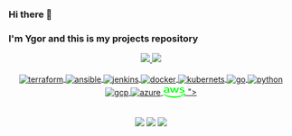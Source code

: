 ### Hi there 👋
### I'm Ygor and this is my projects repository

<div align="center">
  <a href="https://github.com/ynocce">
  <img height="180em" src="https://github-readme-stats.vercel.app/api?username=ynocce&show_icons=true&theme=merko&include_all_commits=true&count_private=true"/>
  <img height="180em" src="https://github-readme-stats.vercel.app/api/top-langs/?username=ynocce&layout=compact&langs_count=16&theme=merko"/>
</div>

<div align="center" style="display: inline_block"><br>
  <img align="center" alt="terraform" height="30" width="40" src="https://cdn.jsdelivr.net/gh/devicons/devicon/icons/terraform/terraform-original.svg">
  <img align="center" alt="ansible" height="30" width="40" src="https://cdn.jsdelivr.net/gh/devicons/devicon/icons/ansible/ansible-original.svg">
  <img align="center" alt="jenkins" height="30" width="40" src="https://cdn.jsdelivr.net/gh/devicons/devicon/icons/jenkins/jenkins-original.svg">
  <img align="center" alt="docker" height="30" width="40" src="https://cdn.jsdelivr.net/gh/devicons/devicon/icons/docker/docker-original.svg">
  <img align="center" alt="kubernets" height="30" width="40" src="https://cdn.jsdelivr.net/gh/devicons/devicon/icons/kubernetes/kubernetes-plain.svg">
  <img align="center" alt="go" height="30" width="40" src="https://cdn.jsdelivr.net/gh/devicons/devicon/icons/go/go-original.svg">
  <img align="center" alt="python" height="30" width="40" src="https://cdn.jsdelivr.net/gh/devicons/devicon/icons/python/python-original.svg">
  <img align="center" alt="gcp" height="30" width="40" src="https://cdn.jsdelivr.net/gh/devicons/devicon/icons/googlecloud/googlecloud-original.svg">
  <img align="center" alt="azure" height="30" width="40" src="https://cdn.jsdelivr.net/gh/devicons/devicon/icons/azure/azure-original.svg">
  <img align="center" alt="azure" height="30" width="40" src=imagens_tecnologias/aws1.png
">
">
</div>

##

<div align="center" style="display: inline_block">
  <a href = "mailto:ygorleonardo59@gmail.com"><img src="https://img.shields.io/badge/Gmail-D14836?style=for-the-badge&logo=gmail&logoColor=white" target="_blank"></a>
   <a href="https://www.linkedin.com/in/ygornocce/" target="_blank"><img src="https://img.shields.io/badge/-LinkedIn-%230077B5?style=for-the-badge&logo=linkedin&logoColor=white" target="_blank"></a>  
   <a href = "mailto:ygorleonardo59@outlook.com"><img src="https://img.shields.io/badge/Microsoft_Outlook-0078D4?" target="_blank"></a>
</div>
   
##
